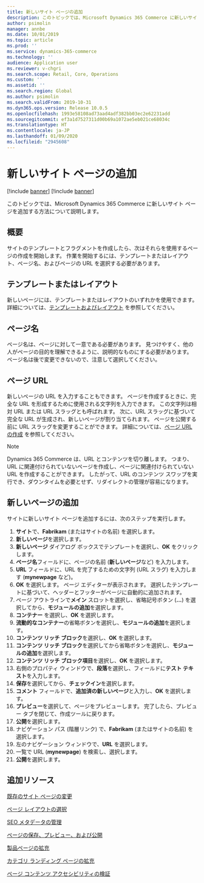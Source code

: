 ```yaml
---
title: 新しいサイト ページの追加
description: このトピックでは、Microsoft Dynamics 365 Commerce に新しいサイト ページを追加する方法について説明します。
author: psimolin
manager: annbe
ms.date: 10/01/2019
ms.topic: article
ms.prod: ''
ms.service: dynamics-365-commerce
ms.technology: ''
audience: Application user
ms.reviewer: v-chgri
ms.search.scope: Retail, Core, Operations
ms.custom: ''
ms.assetid: ''
ms.search.region: Global
ms.author: psimolin
ms.search.validFrom: 2019-10-31
ms.dyn365.ops.version: Release 10.0.5
ms.openlocfilehash: 1993e58108ad73aad4adf382bb03ec2e62231add
ms.sourcegitcommit: ef3a1d7527311d00b69a1072ae5eb021ce68034c
ms.translationtype: HT
ms.contentlocale: ja-JP
ms.lasthandoff: 01/09/2020
ms.locfileid: "2945608"
---
```

# <a name="add-a-new-site-page"></a>新しいサイト ページの追加

[!include [banner](includes/preview-banner.md)]
[!include [banner](includes/banner.md)]

このトピックでは、Microsoft Dynamics 365 Commerce に新しいサイト ページを追加する方法について説明します。

## <a name="overview"></a>概要

サイトのテンプレートとフラグメントを作成したら、次はそれらを使用するページの作成を開始します。 作業を開始するには、テンプレートまたはレイアウト、ページ名、およびページの URL を選択する必要があります。

## <a name="template-or-layout"></a>テンプレートまたはレイアウト

新しいページには、テンプレートまたはレイアウトのいずれかを使用できます。 詳細については、[テンプレートおよびレイアウト](templates-layouts-overview.md) を参照してください。

## <a name="page-name"></a>ページ名

ページ名は、ページに対して一意である必要があります。 見つけやすく、他の人がページの目的を理解できるように、説明的なものにする必要があります。 ページ名は後で変更できないので、注意して選択してください。

## <a name="page-url"></a>ページ URL

新しいページの URL を入力することもできます。 ページを作成するときに、完全な URL を形成するために使用される文字列を入力できます。 この文字列は相対 URL または URL スラッグとも呼ばれます。 次に、URL スラッグに基づいて完全な URL が生成され、新しいページが割り当てられます。 ページを公開する前に URL スラッグを変更することができます。 詳細については、[ページ URL の作成](create-page-URL.md) を参照してください。

> [!NOTE]
> Dynamics 365 Commerce は、URL とコンテンツを切り離します。 つまり、URL に関連付けられていないページを作成し、ページに関連付けられていない URL を作成することができます。 したがって、URL のコンテンツ スワップを実行でき、ダウンタイムを必要とせず、リダイレクトの管理が容易になります。

## <a name="add-a-new-page"></a>新しいページの追加

サイトに新しいサイト ページを追加するには、次のステップを実行します。

1. **サイト**で、**Fabrikam** (またはサイトの名前) を選択します。
1. **新しいページ**を選択します。
1. **新しいページ** ダイアログ ボックスでテンプレートを選択し、**OK** をクリックします。
1. **ページ名**フィールドに、ページの名前 (**新しいページ**など) を入力します。
1. **URL** フィールドに、URL を完了するための文字列 (URL スラグ) を入力します (**mynewpage** など)。
1. **OK** を選択します。 ページ エディターが表示されます。 選択したテンプレートに基づいて、ヘッダーとフッターがページに自動的に追加されます。
1. ページ アウトラインで**メイン** スロットを選択し、省略記号ボタン (**...**) を選択してから、**モジュールの追加**を選択します。
1. **コンテナー** を選択し、**OK** を選択します。
1. **流動的なコンテナー**の省略ボタンを選択し、**モジュールの追加**を選択します。
1. **コンテンツ リッチ ブロック**を選択し、**OK** を選択します。
1. **コンテンツ リッチ ブロック**を選択してから省略ボタンを選択し、**モジュールの追加**を選択します。
1. **コンテンツ リッチ ブロック項目**を選択し、**OK** を選択します。
1. 右側のプロパティ ウィンドウで、**段落**を選択し、フィールドに**テスト テキスト**を入力します。
1. **保存**を選択してから、**チェックイン**を選択します。
1. **コメント** フィールドで、**追加済の新しいページ**と入力し、**OK** を選択します。
1. **プレビュー**を選択して、ページをプレビューします。 完了したら、プレビュー タブを閉じて、作成ツールに戻ります。
1. **公開**を選択します。
1. ナビゲーション パス (階層リンク) で、**Fabrikam** (またはサイトの名前) を選択します。
1. 左のナビゲーション ウィンドウで、**URL** を選択します。
1. 一覧で URL (**mynewpage**) を検索し、選択します。
1. **公開**を選択します。

## <a name="additional-resources"></a>追加リソース

[既存のサイト ページの変更](modify-existing-page.md)

[ページ レイアウトの選択](select-page-layouts.md)

[SEO メタデータの管理](manage-seo-metadata.md)

[ページの保存、プレビュー、および公開](save-preview-publish-page.md)

[製品ページの拡充](enrich-product-page.md)

[カテゴリ ランディング ページの拡充](enrich-category-page.md)

[ページ コンテンツ アクセシビリティの検証](verify-accessibility.md)
